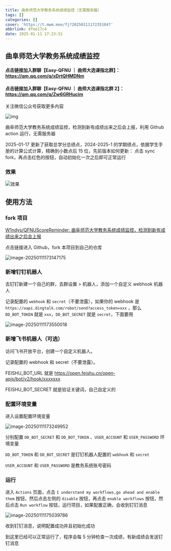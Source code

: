 ```yaml
---
title: 曲阜师范大学教务系统成绩监控（无需服务器）
tags: []
categories: []
cover: 'https://t.mwm.moe/fj?20250111172351047'
abbrlink: 4fee17c4
date: 2025-01-11 17:23:51
---
```


## 曲阜师范大学教务系统成绩监控

#### 点击链接加入群聊【Easy-QFNU ｜ 曲师大选课指北群】：https://qm.qq.com/q/xDrtQHMDNm

#### 点击链接加入群聊【Easy-QFNU ｜ 曲师大选课指北群 2】：https://qm.qq.com/q/Zw6GRHucim

关注微信公众号获取更多内容

![img](https://picx.zhimg.com/80/v2-a42b58d3c6fa27d3ebe03b7090a7cf63.jpeg)


曲阜师范大学教务系统成绩监控，检测到新有成绩出来之后会上报，利用 Github action 运行，无需服务器

2025-01-17 更新了获取总学分总绩点，2024-2025-1 的学期绩点，依据学生手册的计算公式计算，精确到小数点后 15 位，先前版本如何更新： 点击 sync fork，再点击红色的按钮，自动初始化一次之后即可正常运行

### 效果

![效果](https://pica.zhimg.com/80/v2-ab040cb6e2c97cd56de73d09777c4f07.png)

## 使用方法

### fork 项目

[W1ndys/QFNUScoreReminder: 曲阜师范大学教务系统成绩监控，检测到新有成绩出来之后会上报](https://github.com/W1ndys/QFNUScoreReminder)

点击链接进入 Github，fork 本项目到自己的仓库

![image-20250111173147175](https://pica.zhimg.com/80/v2-01a15518704c6c8af91cf05cd843c795.png)

### 新增钉钉机器人

去钉钉新建一个自己的群，去群设置 > 机器人，添加一个自定义 webhook 机器人

记录配置的 `webhook` 和 `secret`（不要泄露），如果你的 webhook 是 `https://oapi.dingtalk.com/robot/send?access_token=xxx` ，那么 `DD_BOT_TOKEN` 就是 `xxx`，`DD_BOT_SECRET` 就是 `secret`，下面要用

![image-20250111173550018](https://pica.zhimg.com/80/v2-99e91c06e71ac28cbed199f9e4321896.png)

### 新增飞书机器人（可选）

访问飞书开放平台，创建一个自定义机器人。

记录配置的 webhook 和 secret（不要泄露）。

FEISHU_BOT_URL 就是 https://open.feishu.cn/open-apis/bot/v2/hook/xxxxxxx

FEISHU_BOT_SECRET 就是验证关键词，自己自定义的

### 配置环境变量

进入设置配置环境变量

![image-20250111173249952](https://pica.zhimg.com/80/v2-e24e61d04f7bfdde25ce104f2a016c5d.png)

分别配置 `DD_BOT_SECRET` 和 `DD_BOT_TOKEN` 、`USER_ACCOUNT` 和 `USER_PASSWORD` 环境变量

`DD_BOT_TOKEN` 和 `DD_BOT_SECRET` 是钉钉机器人配置的 `webhook` 和 `secret`

`USER_ACCOUNT` 和 `USER_PASSWORD` 是教务系统账号密码

### 运行

进入 `Actions` 页面，点击 `I understand my workflows,go ahead and enable them` 按钮，然后点击左侧的 `disable` 按钮，再点击 `enable workflows` 按钮，然后点击 `Run workflow` 按钮，运行项目，如果配置正确，会收到钉钉消息

![image-20250111175039786](https://pica.zhimg.com/80/v2-7c49b45057d28dec0b33b9b7b37bc108.png)

收到钉钉消息，说明配置成功并且初始化成功

到这里已经可以正常运行了，程序会每 5 分钟检查一次成绩，有新成绩会发送钉钉消息

